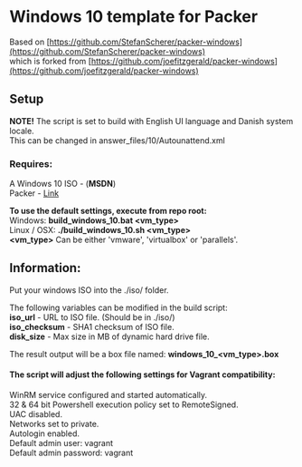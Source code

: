 # Windows 10 template for Packer
Based on [https://github.com/StefanScherer/packer-windows](https://github.com/StefanScherer/packer-windows)  
which is forked from [https://github.com/joefitzgerald/packer-windows](https://github.com/joefitzgerald/packer-windows)

## **Setup**

**NOTE!** The script is set to build with English UI language and Danish system locale.  
This can be changed in answer_files/10/Autounattend.xml

### **Requires:**
A Windows 10 ISO - (**MSDN**)  
Packer - [Link](https://www.packer.io/docs/installation.html)

**To use the default settings, execute from repo root:**  
Windows: **build_windows_10.bat <vm_type>**  
Linux / OSX: **./build_windows_10.sh <vm_type>**  
**<vm_type>** Can be either 'vmware', 'virtualbox' or 'parallels'.

## **Information:**
Put your windows ISO into the ./iso/ folder.

The following variables can be modified in the build script:  
**iso_url** - URL to ISO file. (Should be in ./iso/)  
**iso_checksum** - SHA1 checksum of ISO file.  
**disk_size** - Max size in MB of dynamic hard drive file.

The result output will be a box file named: **windows_10_<vm_type>.box**

#### The script will adjust the following settings for Vagrant compatibility:
WinRM service configured and started automatically.  
32 & 64 bit Powershell execution policy set to RemoteSigned.  
UAC disabled.  
Networks set to private.  
Autologin enabled.  
Default admin user: vagrant  
Default admin password: vagrant